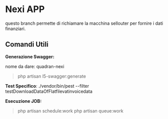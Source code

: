 # Nexi APP

questo branch permette di richiamare la macchina sellouter per fornire i dati finanziari.

## Comandi Utili

**Generazione Swagger:**

nome da dare: quadran-nexi

> php artisan l5-swagger:generate

**Test Specifico**:
./vendor/bin/pest --filter testDownloadDataOfFlatfilevatinvoicedata

**Esecuzione JOB:**

> php artisan schedule:work
> php artisan queue:work
